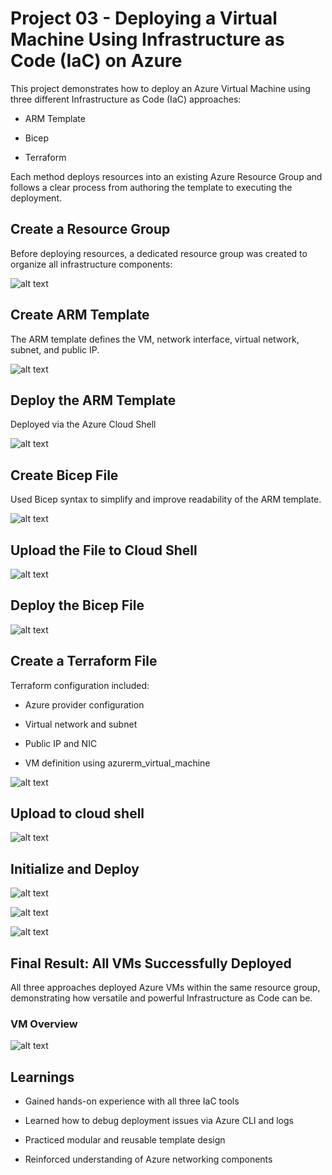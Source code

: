 # Project 03 - Deploying a Virtual Machine Using Infrastructure as Code (IaC) on Azure

This project demonstrates how to deploy an Azure Virtual Machine using three different Infrastructure as Code (IaC) approaches:

* ARM Template

* Bicep

* Terraform

Each method deploys resources into an existing Azure Resource Group and follows a clear process from authoring the template to executing the deployment.

## Create a Resource Group

Before deploying resources, a dedicated resource group was created to organize all infrastructure components:

![alt text](image.png)

## Create ARM Template

The ARM template defines the VM, network interface, virtual network, subnet, and public IP.

![alt text](image-1.png)

## Deploy the ARM Template

Deployed via the Azure Cloud Shell 

![alt text](image-2.png)

## Create Bicep File

Used Bicep syntax to simplify and improve readability of the ARM template.

![alt text](image-5.png)

## Upload the File to Cloud Shell

![alt text](image-4.png)

## Deploy the Bicep File

![alt text](image-6.png)

## Create a Terraform File

Terraform configuration included:

* Azure provider configuration

* Virtual network and subnet

* Public IP and NIC

* VM definition using azurerm_virtual_machine

![alt text](image-9.png)

## Upload to cloud shell

![alt text](image-8.png)

## Initialize and Deploy 

![alt text](image-10.png)

![alt text](image-11.png)

![alt text](image-12.png)

## Final Result: All VMs Successfully Deployed

All three approaches deployed Azure VMs within the same resource group, demonstrating how versatile and powerful Infrastructure as Code can be.

### VM Overview

![alt text](image-13.png)

## Learnings

* Gained hands-on experience with all three IaC tools

* Learned how to debug deployment issues via Azure CLI and logs

* Practiced modular and reusable template design

* Reinforced understanding of Azure networking components